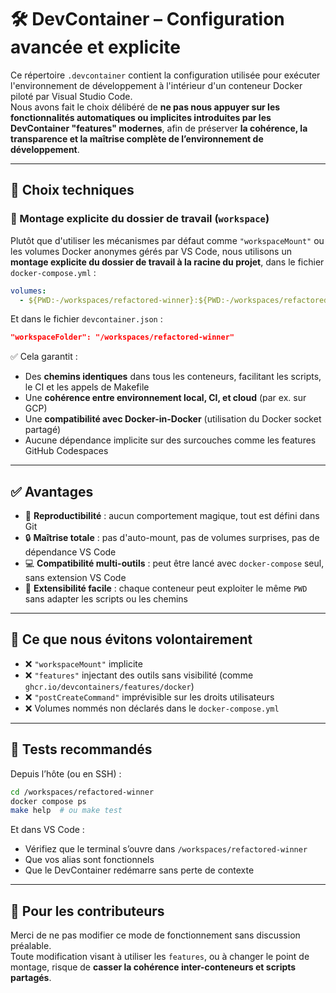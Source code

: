 # 🛠️ DevContainer – Configuration avancée et explicite

Ce répertoire `.devcontainer` contient la configuration utilisée pour exécuter l'environnement de développement à l'intérieur d'un conteneur Docker piloté par Visual Studio Code.  
Nous avons fait le choix délibéré de **ne pas nous appuyer sur les fonctionnalités automatiques ou implicites introduites par les DevContainer "features" modernes**, afin de préserver **la cohérence, la transparence et la maîtrise complète de l’environnement de développement**.

---

## 🧭 Choix techniques

### 📌 Montage explicite du dossier de travail (`workspace`)

Plutôt que d'utiliser les mécanismes par défaut comme `"workspaceMount"` ou les volumes Docker anonymes gérés par VS Code, nous utilisons un **montage explicite du dossier de travail à la racine du projet**, dans le fichier `docker-compose.yml` :

```yaml
volumes:
  - ${PWD:-/workspaces/refactored-winner}:${PWD:-/workspaces/refactored-winner}:cached
```

Et dans le fichier `devcontainer.json` :

```json
"workspaceFolder": "/workspaces/refactored-winner"
```

✅ Cela garantit :

- Des **chemins identiques** dans tous les conteneurs, facilitant les scripts, le CI et les appels de Makefile
- Une **cohérence entre environnement local, CI, et cloud** (par ex. sur GCP)
- Une **compatibilité avec Docker-in-Docker** (utilisation du Docker socket partagé)
- Aucune dépendance implicite sur des surcouches comme les features GitHub Codespaces

---

## ✅ Avantages

- 🔁 **Reproductibilité** : aucun comportement magique, tout est défini dans Git
- 🔒 **Maîtrise totale** : pas d'auto-mount, pas de volumes surprises, pas de dépendance VS Code
- 💻 **Compatibilité multi-outils** : peut être lancé avec `docker-compose` seul, sans extension VS Code
- 🧩 **Extensibilité facile** : chaque conteneur peut exploiter le même `PWD` sans adapter les scripts ou les chemins

---

## 🚫 Ce que nous évitons volontairement

- ❌ `"workspaceMount"` implicite
- ❌ `"features"` injectant des outils sans visibilité (comme `ghcr.io/devcontainers/features/docker`)
- ❌ `"postCreateCommand"` imprévisible sur les droits utilisateurs
- ❌ Volumes nommés non déclarés dans le `docker-compose.yml`

---

## 🧪 Tests recommandés

Depuis l’hôte (ou en SSH) :

```bash
cd /workspaces/refactored-winner
docker compose ps
make help  # ou make test
```

Et dans VS Code :

- Vérifiez que le terminal s’ouvre dans `/workspaces/refactored-winner`
- Que vos alias sont fonctionnels
- Que le DevContainer redémarre sans perte de contexte

---

## 📎 Pour les contributeurs

Merci de ne pas modifier ce mode de fonctionnement sans discussion préalable.  
Toute modification visant à utiliser les `features`, ou à changer le point de montage, risque de **casser la cohérence inter-conteneurs et scripts partagés**.
